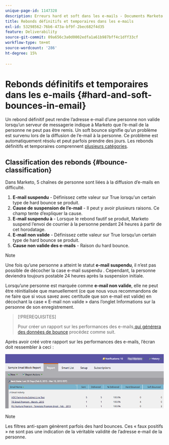 ```yaml
---
unique-page-id: 1147328
description: Erreurs hard et soft dans les e-mails - Documents Marketo - Documentation du produit
title: Rebonds définitifs et temporaires dans les e-mails
exl-id: 53298562-76b6-473a-bf9f-2bec682f4d35
feature: Deliverability
source-git-commit: 09a656c3a0d0002edfa1a61b987bff4c1dff33cf
workflow-type: tm+mt
source-wordcount: '286'
ht-degree: 15%

---
```


# Rebonds définitifs et temporaires dans les e-mails {#hard-and-soft-bounces-in-email}

Un rebond définitif peut rendre l’adresse e-mail d’une personne non valide lorsqu’un serveur de messagerie indique à Marketo que l’e-mail de la personne ne peut pas être remis. Un soft bounce signifie qu’un problème est survenu lors de la diffusion de l’e-mail à la personne. Ce problème est automatiquement résolu et peut parfois prendre des jours. Les rebonds définitifs et temporaires comprennent [plusieurs catégories](https://nation.marketo.com/t5/Knowledgebase/Maintaining-a-Directory-of-Leads-Bouncing-Emails/ta-p/300838).

## Classification des rebonds {#bounce-classification}

Dans Marketo, 5 chaînes de personne sont liées à la diffusion d’e-mails en difficulté.

1. **E-mail suspendu** - Définissez cette valeur sur True lorsqu&#39;un certain type de hard bounce se produit.
1. **Cause de suspension de l’e-mail** - Il peut y avoir plusieurs raisons. Ce champ tente d’expliquer la cause.
1. **E-mail suspendu à** - Lorsque le rebond fautif se produit, Marketo suspend l’envoi de courrier à la personne pendant 24 heures à partir de cet horodatage.
1. **E-mail non valide** - Définissez cette valeur sur True lorsqu’un certain type de hard bounce se produit.
1. **Cause non valide des e-mails** - Raison du hard bounce.

>[!NOTE]
>
>Une fois qu’une personne a atteint le statut **e-mail suspendu**, il n’est pas possible de décocher la case e-mail suspendu . Cependant, la personne deviendra toujours postable 24 heures après la suspension initiale.
>
>Lorsqu’une personne est marquée comme **e-mail non valide**, elle ne peut être réinitialisée que manuellement (ce que nous vous recommandons de ne faire que si vous savez avec certitude que son e-mail est valide) en décochant la case « E-mail non valide » dans l’onglet Informations sur la personne de son enregistrement.

>[!PREREQUISITES]
>
>Pour créer un rapport sur les performances des e-mails[ qui générera des données de bounce](/help/marketo/product-docs/email-marketing/email-programs/email-program-data/email-performance-report.md) procédez comme suit.

Après avoir créé votre rapport sur les performances des e-mails, l’écran doit ressembler à ceci :

![](assets/soft-hard-bounce.png)

>[!NOTE]
>
>Les filtres anti-spam génèrent parfois des hard bounces. Ces « faux positifs » ne sont pas une indication de la véritable validité de l’adresse e-mail de la personne.
